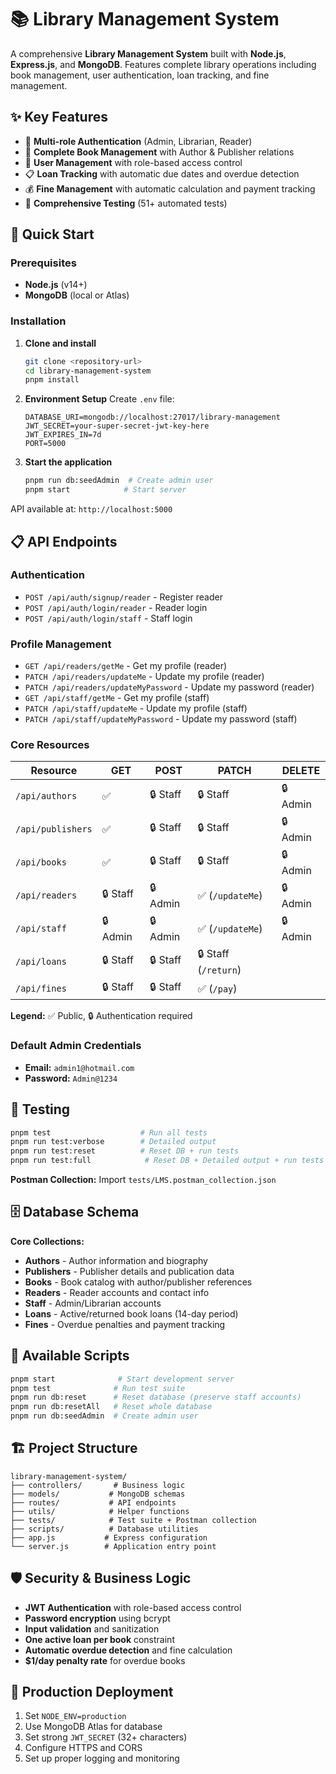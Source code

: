 # 📚 Library Management System

A comprehensive **Library Management System** built with **Node.js**, **Express.js**, and **MongoDB**. Features complete library operations including book management, user authentication, loan tracking, and fine management.

## ✨ Key Features

- 🔐 **Multi-role Authentication** (Admin, Librarian, Reader)
- 📖 **Complete Book Management** with Author & Publisher relations
- 👥 **User Management** with role-based access control
- 📋 **Loan Tracking** with automatic due dates and overdue detection
- 💰 **Fine Management** with automatic calculation and payment tracking
- 🧪 **Comprehensive Testing** (51+ automated tests)

## 🚀 Quick Start

### Prerequisites

- **Node.js** (v14+)
- **MongoDB** (local or Atlas)

### Installation

1. **Clone and install**

   ```bash
   git clone <repository-url>
   cd library-management-system
   pnpm install
   ```

2. **Environment Setup**
   Create `.env` file:

   ```env
   DATABASE_URI=mongodb://localhost:27017/library-management
   JWT_SECRET=your-super-secret-jwt-key-here
   JWT_EXPIRES_IN=7d
   PORT=5000
   ```

3. **Start the application**
   ```bash
   pnpm run db:seedAdmin  # Create admin user
   pnpm start            # Start server
   ```

API available at: `http://localhost:5000`

## 📋 API Endpoints

### Authentication

- `POST /api/auth/signup/reader` - Register reader
- `POST /api/auth/login/reader` - Reader login
- `POST /api/auth/login/staff` - Staff login

### Profile Management

- `GET /api/readers/getMe` - Get my profile (reader)
- `PATCH /api/readers/updateMe` - Update my profile (reader)
- `PATCH /api/readers/updateMyPassword` - Update my password (reader)
- `GET /api/staff/getMe` - Get my profile (staff)
- `PATCH /api/staff/updateMe` - Update my profile (staff)
- `PATCH /api/staff/updateMyPassword` - Update my password (staff)

### Core Resources

| Resource          | GET      | POST     | PATCH     | DELETE   | 
| ----------------- | -------- | -------- | --------- | -------- | 
| `/api/authors`    | ✅       | 🔒 Staff | 🔒 Staff  | 🔒 Admin |
| `/api/publishers` | ✅       | 🔒 Staff | 🔒 Staff  | 🔒 Admin |
| `/api/books`      | ✅       | 🔒 Staff | 🔒 Staff  | 🔒 Admin |
| `/api/readers`    | 🔒 Staff | 🔒 Admin | ✅ (`/updateMe`) | 🔒 Admin |
| `/api/staff`      | 🔒 Admin | 🔒 Admin | ✅ (`/updateMe`) | 🔒 Admin |
| `/api/loans`      | 🔒 Staff | 🔒 Staff | 🔒 Staff (`/return`) | 
| `/api/fines`      | 🔒 Staff | 🔒 Staff | ✅ (`/pay`)  | 

**Legend:** ✅ Public, 🔒 Authentication required

### Default Admin Credentials

- **Email:** `admin1@hotmail.com`
- **Password:** `Admin@1234`

## 🧪 Testing

```bash
pnpm test                    # Run all tests
pnpm run test:verbose        # Detailed output
pnpm run test:reset          # Reset DB + run tests
pnpm run test:full            # Reset DB + Detailed output + run tests
```

**Postman Collection:** Import `tests/LMS.postman_collection.json`

## 🗄️ Database Schema

**Core Collections:**

- **Authors** - Author information and biography
- **Publishers** - Publisher details and publication data
- **Books** - Book catalog with author/publisher references
- **Readers** - Reader accounts and contact info
- **Staff** - Admin/Librarian accounts
- **Loans** - Active/returned book loans (14-day period)
- **Fines** - Overdue penalties and payment tracking

## 🔧 Available Scripts

```bash
pnpm start              # Start development server
pnpm test              # Run test suite
pnpm run db:reset      # Reset database (preserve staff accounts)
pnpm run db:resetAll   # Reset whole database
pnpm run db:seedAdmin  # Create admin user
```

## 🏗️ Project Structure

```
library-management-system/
├── controllers/       # Business logic
├── models/           # MongoDB schemas
├── routes/           # API endpoints
├── utils/            # Helper functions
├── tests/            # Test suite + Postman collection
├── scripts/          # Database utilities
├── app.js           # Express configuration
└── server.js        # Application entry point
```

## 🛡️ Security & Business Logic

- **JWT Authentication** with role-based access control
- **Password encryption** using bcrypt
- **Input validation** and sanitization
- **One active loan per book** constraint
- **Automatic overdue detection** and fine calculation
- **$1/day penalty rate** for overdue books

## 🚀 Production Deployment

1. Set `NODE_ENV=production`
2. Use MongoDB Atlas for database
3. Set strong `JWT_SECRET` (32+ characters)
4. Configure HTTPS and CORS
5. Set up proper logging and monitoring
